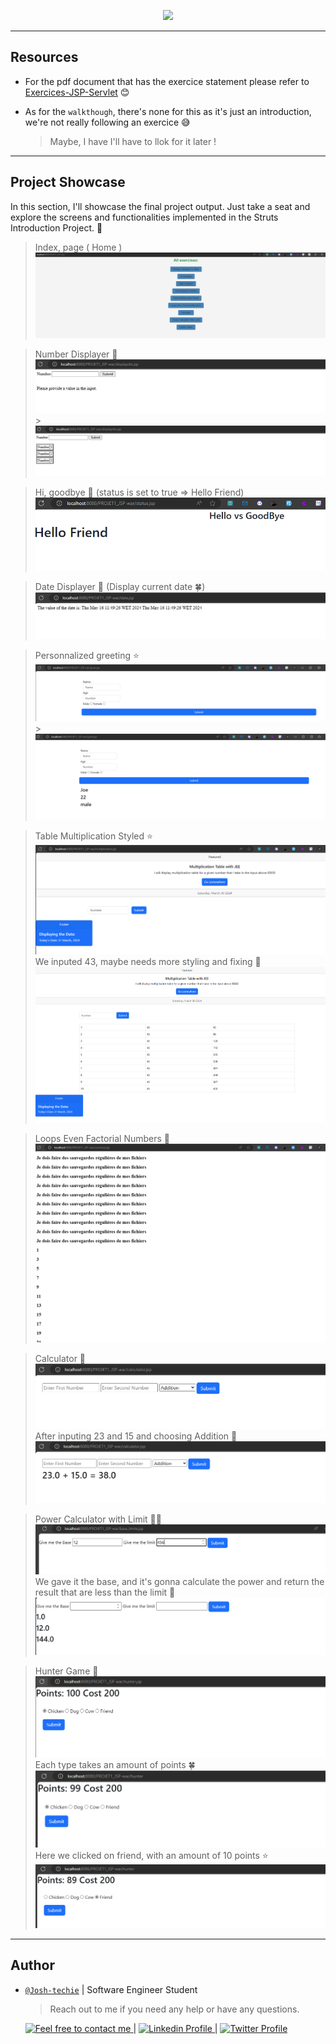 <p align="center">
<img src ="https://external-content.duckduckgo.com/iu/?u=https%3A%2F%2Fonline.imt-pm.com%2Fmedia%2F6cfe13624f9263e83b9fa3609d27a41b.jpeg&f=1&nofb=1&ipt=c7513605699c487ed90318e8e6e51ce618630aacea426657146b7868784b3986&ipo=images">
</p>

---

<h2> Resources </h2>

- For the pdf document that has the exercice statement please refer to [Exercices-JSP-Servlet](../Resources/Work-Series/TP%20N°2_Composant%20Web_JSP.pdf) 😊

- As for the `walkthough`, there's none for this as it's just an introduction, we're not really following an exercice 😅
  > Maybe, I have I'll have to llok for it later !

---

<h2> Project Showcase </h2>

<p>In this section, I'll showcase the final project output. Just take a seat and explore the screens and functionalities implemented in the Struts Introduction Project. 🚀</p>

<p align="center">

> Index, page ( Home )
> <img src="../Resources/Images/project-exercices.png" alt="Index.1">

</p>

<p align="center">

> Number Displayer 🍂
> <img src="../Resources/Images/project1-1.png" alt="2"> > <img src="../Resources/Images/project1-2.png" alt="3">

</p>

<p align="center">

> Hi, goodbye 🍂 (status is set to true => Hello Friend)
> <img src="../Resources/Images/project2-1.png" alt="3">

</p>

<p align="center">

> Date Displayer 🍂 (Display current date 🍀)
> <img src="../Resources/Images/project3-1.png" alt="3">

</p>

<p align="center">

> Personnalized greeting ⭐
> <img src="../Resources/Images/project4-1.png" alt="3"> > <img src="../Resources/Images/project4-2.png" alt="3">

</p>

<p align="center">

> Table Multiplication Styled ⭐
> <img src="../Resources/Images/project5-1.png" alt="3">
> We inputed 43, maybe needs more styling and fixing 🐬
> <img src="../Resources/Images/project5-2.png" alt="3">

</p>

<p align="center">

> Loops Even Factorial Numbers 📖
> <img src="../Resources/Images/project6-1.png" alt="3">

</p>

<p align="center">

> Calculator 🏁
> <img src="../Resources/Images/project7-1.png" alt="3">
> After inputing 23 and 15 and choosing Addition 🦈
> <img src="../Resources/Images/project7-2.png" alt="3">

</p>

<p align="center">

> Power Calculator with Limit 🎯🏁
> <img src="../Resources/Images/project8-1.png" alt="3">
> We gave it the base, and it's gonna calculate the power and return the result that are less than the limit 🏁
> <img src="../Resources/Images/project8-2.png" alt="3">

</p>

<p align="center">

> Hunter Game 🐰
> <img src="../Resources/Images/project9-1.png" alt="3">
> Each type takes an amount of points 🍀
> <img src="../Resources/Images/project9-2.png" alt="3">
> Here we clicked on friend, with an amount of 10 points ⭐
> <img src="../Resources/Images/project9-3.png" alt="3">

</p>

---

<h2> Author </h2>

- [`@Josh-techie`](https://github.com/Josh-techie) | Software Engineer Student

  > Reach out to me if you need any help or have any questions.

  <a href="mailto:youssef.abouyahia@e-polytechnique.ma">
  	<img alt="Feel free to contact me" src="https://img.shields.io/badge/-Ask_me_anything-blue?style=flat&logo=Gmail&logoColor=white&link=mailto:youssef.abouyahia@e-polytechnique.ma&color=3d85c6" />
  </a>
  <span> | </span>
    <a href="https://www.linkedin.com/in/youssef-abouyahia/">
        <img alt="Linkedin Profile" src="https://img.shields.io/badge/-Linkedin-0072b1?style=flat&logo=Linkedin&logoColor=white&link=https://www.linkedin.com/in/youssef-abouyahia/" />
    </a>
    <span> | </span>
    <a href="https://twitter.com/JoesephAb">
        <img alt="Twitter Profile" src="https://img.shields.io/badge/-Twitter-0072b1?style=flat&logo=Twitter&logoColor=white&link=https://twitter.com/JoesephAb&color=1DA1F2" />
    </a>
